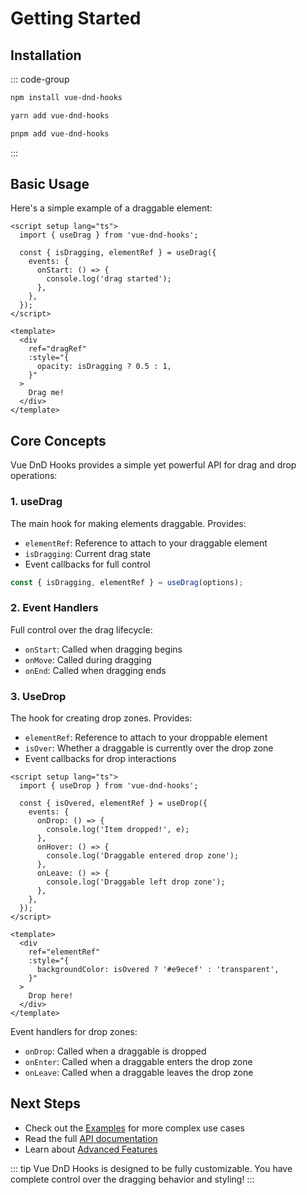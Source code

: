 # Getting Started

## Installation

::: code-group

```bash
npm install vue-dnd-hooks
```

```bash
yarn add vue-dnd-hooks
```

```bash
pnpm add vue-dnd-hooks
```

:::

## Basic Usage

Here's a simple example of a draggable element:

```vue
<script setup lang="ts">
  import { useDrag } from 'vue-dnd-hooks';

  const { isDragging, elementRef } = useDrag({
    events: {
      onStart: () => {
        console.log('drag started');
      },
    },
  });
</script>

<template>
  <div
    ref="dragRef"
    :style="{
      opacity: isDragging ? 0.5 : 1,
    }"
  >
    Drag me!
  </div>
</template>
```

## Core Concepts

Vue DnD Hooks provides a simple yet powerful API for drag and drop operations:

### 1. useDrag

The main hook for making elements draggable. Provides:

- `elementRef`: Reference to attach to your draggable element
- `isDragging`: Current drag state
- Event callbacks for full control

```ts
const { isDragging, elementRef } = useDrag(options);
```

### 2. Event Handlers

Full control over the drag lifecycle:

- `onStart`: Called when dragging begins
- `onMove`: Called during dragging
- `onEnd`: Called when dragging ends

### 3. UseDrop

The hook for creating drop zones. Provides:

- `elementRef`: Reference to attach to your droppable element
- `isOver`: Whether a draggable is currently over the drop zone
- Event callbacks for drop interactions

```vue
<script setup lang="ts">
  import { useDrop } from 'vue-dnd-hooks';

  const { isOvered, elementRef } = useDrop({
    events: {
      onDrop: () => {
        console.log('Item dropped!', e);
      },
      onHover: () => {
        console.log('Draggable entered drop zone');
      },
      onLeave: () => {
        console.log('Draggable left drop zone');
      },
    },
  });
</script>

<template>
  <div
    ref="elementRef"
    :style="{
      backgroundColor: isOvered ? '#e9ecef' : 'transparent',
    }"
  >
    Drop here!
  </div>
</template>
```

Event handlers for drop zones:

- `onDrop`: Called when a draggable is dropped
- `onEnter`: Called when a draggable enters the drop zone
- `onLeave`: Called when a draggable leaves the drop zone

## Next Steps

- Check out the [Examples](/guide/getting-started) for more complex use cases
- Read the full [API documentation](/guide/getting-started)
- Learn about [Advanced Features](/guide/getting-started)

::: tip
Vue DnD Hooks is designed to be fully customizable. You have complete control over the dragging behavior and styling!
:::
